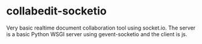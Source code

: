 collabedit-socketio
===================

Very basic realtime document collaboration tool using socket.io. The server is a basic Python WSGI server using gevent-socketio and the client is js. 
